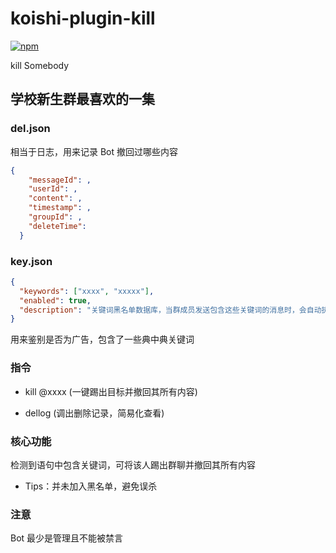 # koishi-plugin-kill

[![npm](https://img.shields.io/npm/v/koishi-plugin-kill?style=flat-square)](https://www.npmjs.com/package/koishi-plugin-kill)

kill Somebody

## 学校新生群最喜欢的一集

### del.json

相当于日志，用来记录 Bot 撤回过哪些内容

```json
{
    "messageId": ,
    "userId": ,
    "content": ,
    "timestamp": ,
    "groupId": ,
    "deleteTime":
  }
```

### key.json

```json
{
  "keywords": ["xxxx", "xxxxx"],
  "enabled": true,
  "description": "关键词黑名单数据库，当群成员发送包含这些关键词的消息时，会自动执行kill操作"
}
```

用来鉴别是否为广告，包含了一些典中典关键词

### 指令

- kill @xxxx (一键踢出目标并撤回其所有内容)

- dellog (调出删除记录，简易化查看)

### 核心功能

检测到语句中包含关键词，可将该人踢出群聊并撤回其所有内容

- Tips：并未加入黑名单，避免误杀

### 注意

Bot 最少是管理且不能被禁言

